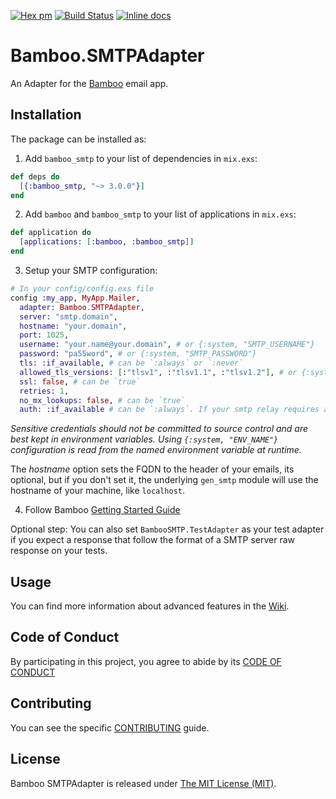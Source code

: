[![Hex pm](https://img.shields.io/hexpm/v/bamboo_smtp.svg)](https://hex.pm/packages/bamboo_smtp)
[![Build Status](https://travis-ci.org/fewlinesco/bamboo_smtp.svg?branch=master)](https://travis-ci.org/fewlinesco/bamboo_smtp)
[![Inline docs](http://inch-ci.org/github/fewlinesco/bamboo_smtp.svg)](http://inch-ci.org/github/fewlinesco/bamboo_smtp)

# Bamboo.SMTPAdapter

An Adapter for the [Bamboo](https://github.com/thoughtbot/bamboo) email app.

## Installation

The package can be installed as:

1. Add `bamboo_smtp` to your list of dependencies in `mix.exs`:

  ```elixir
  def deps do
    [{:bamboo_smtp, "~> 3.0.0"}]
  end
  ```

2. Add `bamboo` and `bamboo_smtp` to your list of applications in `mix.exs`:

  ```elixir
  def application do
    [applications: [:bamboo, :bamboo_smtp]]
  end
  ```

3. Setup your SMTP configuration:

  ```elixir
  # In your config/config.exs file
  config :my_app, MyApp.Mailer,
    adapter: Bamboo.SMTPAdapter,
    server: "smtp.domain",
    hostname: "your.domain",
    port: 1025,
    username: "your.name@your.domain", # or {:system, "SMTP_USERNAME"}
    password: "pa55word", # or {:system, "SMTP_PASSWORD"}
    tls: :if_available, # can be `:always` or `:never`
    allowed_tls_versions: [:"tlsv1", :"tlsv1.1", :"tlsv1.2"], # or {:system, "ALLOWED_TLS_VERSIONS"} w/ comma seprated values (e.g. "tlsv1.1,tlsv1.2")
    ssl: false, # can be `true`
    retries: 1,
    no_mx_lookups: false, # can be `true`
    auth: :if_available # can be `:always`. If your smtp relay requires authentication set it to `:always`.
  ```

*Sensitive credentials should not be committed to source control and are best kept in environment variables.
Using `{:system, "ENV_NAME"}` configuration is read from the named environment variable at runtime.*

The *hostname* option sets the FQDN to the header of your emails, its optional, but if you don't set it, the underlying `gen_smtp` module will use the hostname of your machine, like `localhost`.

4. Follow Bamboo [Getting Started Guide](https://github.com/thoughtbot/bamboo#getting-started)

 Optional step: You can also set `BambooSMTP.TestAdapter` as your test adapter if you expect a response that follow the format of a SMTP server raw response on your tests. 

## Usage

You can find more information about advanced features in the [Wiki](https://github.com/fewlinesco/bamboo_smtp/wiki).

## Code of Conduct

By participating in this project, you agree to abide by its [CODE OF CONDUCT](CODE_OF_CONDUCT.md)

## Contributing

You can see the specific [CONTRIBUTING](CONTRIBUTING.md) guide.

## License

Bamboo SMTPAdapter is released under [The MIT License (MIT)](https://opensource.org/licenses/MIT).
